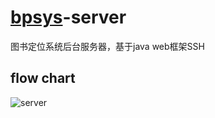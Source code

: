 # [bpsys](https://github.com/meiqua/bpsys)-server
图书定位系统后台服务器，基于java web框架SSH  
  
## flow chart
![server](https://github.com/meiqua/bpsys-server/blob/master/server.png)
